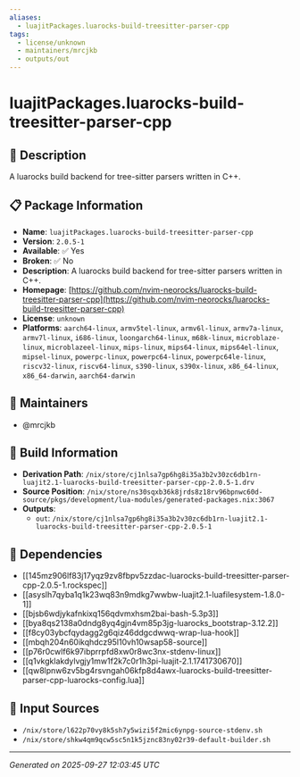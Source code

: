 ```yaml
---
aliases:
  - luajitPackages.luarocks-build-treesitter-parser-cpp
tags:
  - license/unknown
  - maintainers/mrcjkb
  - outputs/out
---
```


# luajitPackages.luarocks-build-treesitter-parser-cpp

## 📝 Description

A luarocks build backend for tree-sitter parsers written in C++.

## 📋 Package Information

- **Name**: `luajitPackages.luarocks-build-treesitter-parser-cpp`
- **Version**: `2.0.5-1`
- **Available**: ✅ Yes
- **Broken**: ✅ No
- **Description**: A luarocks build backend for tree-sitter parsers written in C++.
- **Homepage**: [https://github.com/nvim-neorocks/luarocks-build-treesitter-parser-cpp](https://github.com/nvim-neorocks/luarocks-build-treesitter-parser-cpp)
- **License**: `unknown`
- **Platforms**: `aarch64-linux`, `armv5tel-linux`, `armv6l-linux`, `armv7a-linux`, `armv7l-linux`, `i686-linux`, `loongarch64-linux`, `m68k-linux`, `microblaze-linux`, `microblazeel-linux`, `mips-linux`, `mips64-linux`, `mips64el-linux`, `mipsel-linux`, `powerpc-linux`, `powerpc64-linux`, `powerpc64le-linux`, `riscv32-linux`, `riscv64-linux`, `s390-linux`, `s390x-linux`, `x86_64-linux`, `x86_64-darwin`, `aarch64-darwin`
## 👥 Maintainers

- @mrcjkb


## 🔧 Build Information

- **Derivation Path**: `/nix/store/cj1nlsa7gp6hg8i35a3b2v30zc6db1rn-luajit2.1-luarocks-build-treesitter-parser-cpp-2.0.5-1.drv`
- **Source Position**: `/nix/store/ns30sqxb36k8jrds8z18rv96bpnwc60d-source/pkgs/development/lua-modules/generated-packages.nix:3067`
- **Outputs**:
  - `out`:  `/nix/store/cj1nlsa7gp6hg8i35a3b2v30zc6db1rn-luajit2.1-luarocks-build-treesitter-parser-cpp-2.0.5-1`

## 🔗 Dependencies

- [[145mz906lf83j17yqz9zv8fbpv5zzdac-luarocks-build-treesitter-parser-cpp-2.0.5-1.rockspec]]
- [[asyslh7qyba1q1k23wq83n9mdkg7wwbw-luajit2.1-luafilesystem-1.8.0-1]]
- [[bjsb6wdjykafnkixq156qdvmxhsm2bai-bash-5.3p3]]
- [[bya8qs2138a0dndg8yq4gjn4vm85p3jg-luarocks_bootstrap-3.12.2]]
- [[f8cy03ybcfqydagg2g6qiz46ddgcdwwq-wrap-lua-hook]]
- [[mbqh204n60ikqhdcz95l10vh10wsap58-source]]
- [[p76r0cwlf6k97ibprrpfd8xw0r8wc3nx-stdenv-linux]]
- [[q1vkgklakdylvgjy1mw1f2k7c0r1h3pi-luajit-2.1.1741730670]]
- [[qw8lpnw6zv5bg4rsvngah06kfp8d4awx-luarocks-build-treesitter-parser-cpp-luarocks-config.lua]]

## 📁 Input Sources

- `/nix/store/l622p70vy8k5sh7y5wizi5f2mic6ynpg-source-stdenv.sh`
- `/nix/store/shkw4qm9qcw5sc5n1k5jznc83ny02r39-default-builder.sh`

---
*Generated on 2025-09-27 12:03:45 UTC*

